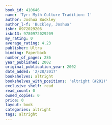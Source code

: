```yaml
---
book_id: 410646
name: 'Tyr: Myth Culture Tradition: 1'
author: Joshua Buckley
author_l-f: 'Buckley, Joshua'
isbn: 0972029206
isbn13: 9780972029209
my_rating: 0
average_rating: 4.23
publisher: Ultra
binding: Paperback
number_of_pages: 286
year_published: 2002
original_publication_year: 2002
date_added: '2/28/2017'
bookshelves: altright
bookshelves_with_positions: 'altright (#201)'
exclusive_shelf: read
read_count: 0
owned_copies: 0
price: 0
layout: book
categories: altright
tags: altright
---
```

